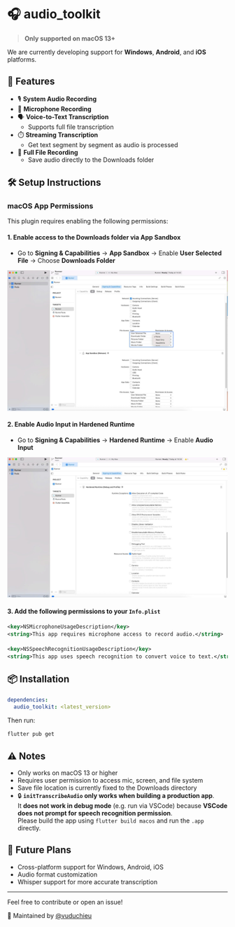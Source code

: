 # 🎧 audio_toolkit

> **Only supported on macOS 13+**

We are currently developing support for **Windows**, **Android**, and **iOS** platforms.

## 🧠 Features

- 🎙️ **System Audio Recording**
- 🎤 **Microphone Recording**
- 🗣️ **Voice-to-Text Transcription**
  - Supports full file transcription
- ⏱️ **Streaming Transcription**
  - Get text segment by segment as audio is processed
- 📁 **Full File Recording**
  - Save audio directly to the Downloads folder

## 🛠️ Setup Instructions

### macOS App Permissions

This plugin requires enabling the following permissions:

#### 1. Enable access to the Downloads folder via App Sandbox

- Go to **Signing & Capabilities** → **App Sandbox** → Enable **User Selected File** → Choose **Downloads Folder**

![audio_toolkit](https://raw.githubusercontent.com/vuduchiieu/audio_toolkit/main/images/1.jpg)

#### 2. Enable Audio Input in Hardened Runtime

- Go to **Signing & Capabilities** → **Hardened Runtime** → Enable **Audio Input**

![audio_toolkit](https://raw.githubusercontent.com/vuduchiieu/audio_toolkit/main/images/2.jpg)

#### 3. Add the following permissions to your `Info.plist`

```xml
<key>NSMicrophoneUsageDescription</key>
<string>This app requires microphone access to record audio.</string>

<key>NSSpeechRecognitionUsageDescription</key>
<string>This app uses speech recognition to convert voice to text.</string>
```

## 📦 Installation

```yaml
dependencies:
  audio_toolkit: <latest_version>
```

Then run:

```sh
flutter pub get
```

## ⚠️ Notes

- Only works on macOS 13 or higher
- Requires user permission to access mic, screen, and file system
- Save file location is currently fixed to the Downloads directory
- 🔒 **`initTranscribeAudio` only works when building a production app**.  
  It **does not work in debug mode** (e.g. run via VSCode) because **VSCode does not prompt for speech recognition permission**.  
  Please build the app using `flutter build macos` and run the `.app` directly.

## 🔮 Future Plans

- Cross-platform support for Windows, Android, iOS
- Audio format customization
- Whisper support for more accurate transcription

---

Feel free to contribute or open an issue!

📍 Maintained by [@vuduchieu](https://github.com/vuduchiieu)
